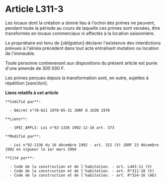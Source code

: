 # Article L311-3

Les locaux dont la création a donné lieu à l'octroi des primes ne peuvent, pendant toute la période au cours de laquelle ces
primes sont versées, être transformés en locaux commerciaux ni affectés à la location saisonnière.

Le propriétaire est tenu de [*obligation*] déclarer l'existence des interdictions prévues à l'alinéa précédent dans tout acte
entraînant mutation ou location de l'immeuble.

Toute personne contrevenant aux dispositions du présent article est punie d'une amende de 300 000 F.

Les primes perçues depuis la transformation sont, en outre, sujettes à répétition [*sanction*].

**Liens relatifs à cet article**

	**Codifié par**:

	  - Décret n°78-621 1978-05-31 JORF 8 JUIN 1978

	**Liens**:

	  - SPEC_APPLI: Loi n°92-1336 1992-12-16 art. 373

	**Modifié par**:

	  - Loi n°92-1336 du 16 décembre 1992 - art. 322 (V) JORF 23 décembre 1992 en vigueur le 1er mars 1994

	**Cité par**:

	  - Code de la construction et de l'habitation. - art. L443-11 (V)
	  - Code de la construction et de l'habitation. - art. R*311-18 (V)
	  - Code de la construction et de l'habitation. - art. R*324-16 (Ab)
